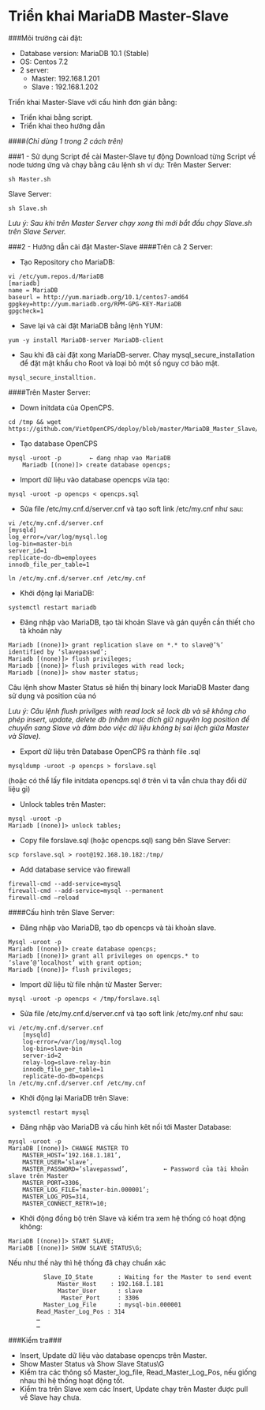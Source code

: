 # Triển khai MariaDB Master-Slave
###Môi trường cài đặt:
- Database version: MariaDB 10.1 (Stable)
- OS: Centos 7.2
- 2 server:
  + Master: 192.168.1.201
  + Slave : 192.168.1.202

Triển khai Master-Slave với cấu hình đơn giản bằng:
- Triển khai bằng script.
- Triển khai theo hướng dẫn

####*(Chỉ dùng 1 trong 2 cách trên)*

###1 - Sử dụng Script để cài Master-Slave tự động
Download từng Script về node tương ứng và chạy bằng câu lệnh sh
ví dụ: 
Trên Master Server:
```
sh Master.sh
```
Slave Server:
```
sh Slave.sh
```
*Lưu ý: Sau khi trên Master Server chạy xong thì mới bắt đầu chạy Slave.sh trên Slave Server.*

###2 - Hướng dẫn cài đặt Master-Slave 
####Trên cả 2 Server:
- Tạo Repository cho MariaDB:
```
vi /etc/yum.repos.d/MariaDB
[mariadb]
name = MariaDB
baseurl = http://yum.mariadb.org/10.1/centos7-amd64
gpgkey=http://yum.mariadb.org/RPM-GPG-KEY-MariaDB
gpgcheck=1
```
- Save lại và cài đặt MariaDB bằng lệnh YUM:
```
yum -y install MariaDB-server MariaDB-client
```
- Sau khi đã cài đặt xong MariaDB-server. Chay mysql_secure_installation để đặt mật khẩu cho Root và loại bỏ một số nguy cơ bảo mật.
```
mysql_secure_installtion.
```
####Trên Master Server:
- Down initdata của OpenCPS.
```
cd /tmp && wget https://github.com/VietOpenCPS/deploy/blob/master/MariaDB_Master_Slave/opencps.sql
```
- Tạo database OpenCPS
```
mysql -uroot -p        ← dang nhap vao MariaDB
	Mariadb [(none)]> create database opencps;
```
- Import dữ liệu vào database opencps vừa tạo:
```
mysql -uroot -p opencps < opencps.sql
```
- Sửa file /etc/my.cnf.d/server.cnf và tạo soft link /etc/my.cnf như sau:
```
vi /etc/my.cnf.d/server.cnf
[mysqld]
log_error=/var/log/mysql.log
log-bin=master-bin
server_id=1
replicate-do-db=employees
innodb_file_per_table=1

ln /etc/my.cnf.d/server.cnf /etc/my.cnf
```
- Khởi động lại MariaDB:
```
systemctl restart mariadb
```
- Đăng nhập vào MariaDB, tạo tài khoản Slave và gán quyền cần thiết cho tà khoản này
```
Mariadb [(none)]> grant replication slave on *.* to slave@’%’ identified by ‘slavepasswd’;
Mariadb [(none)]> flush privileges;
Mariadb [(none)]> flush privileges with read lock;
Mariadb [(none)]> show master status;
```

Câu lệnh show Master Status sẽ hiển thị  binary lock MariaDB Master đang sử dụng và position của nó

*Lưu ý: Câu lệnh flush privilges with read lock sẽ lock db và sẽ không cho phép insert, update, delete db (nhằm mục đích giữ nguyên log position để chuyển sang Slave và đảm bảo việc dữ liệu không bị sai lệch giữa Master và Slave).*

- Export dữ liệu trên Database OpenCPS ra thành file .sql
```
mysqldump -uroot -p opencps > forslave.sql
```
(hoặc có thể lấy file initdata opencps.sql ở trên vì ta vẫn chưa thay đổi dữ liệu gì)

- Unlock tables trên Master:
```
mysql -uroot -p
Mariadb [(none)]> unlock tables;
```
- Copy file forslave.sql (hoặc opencps.sql) sang bên Slave Server:
```
scp forslave.sql > root@192.168.10.182:/tmp/
```
- Add database service vào firewall
```
firewall-cmd --add-service=mysql
firewall-cmd --add-service=mysql --permanent
firewall-cmd –reload
```
####Cấu hình trên Slave Server:
- Đăng nhập vào MariaDB, tạo db opencps và tài khoản slave.
```
Mysql -uroot -p
Mariadb [(none)]> create database opencps;
Mariadb [(none)]> grant all privileges on opencps.* to ‘slave’@’localhost’ with grant option;
Mariadb [(none)]> flush privileges;
```
- Import dữ liệu từ file nhận từ Master Server:
```
mysql -uroot -p opencps < /tmp/forslave.sql
```
- Sửa file /etc/my.cnf.d/server.cnf và tạo soft link /etc/my.cnf như sau:
```
vi /etc/my.cnf.d/server.cnf
	[mysqld]
	log-error=/var/log/mysql.log
	log-bin=slave-bin
	server-id=2
	relay-log=slave-relay-bin
	innodb_file_per_table=1
	replicate-do-db=opencps
ln /etc/my.cnf.d/server.cnf /etc/my.cnf
```
- Khởi động lại MariaDB trên Slave:
```
systemctl restart mysql
```
- Đăng nhập vào MariaDB và cấu hình kêt nối tới Master Database:
```
mysql -uroot -p
MariaDB [(none)]> CHANGE MASTER TO
	MASTER_HOST=’192.168.1.181’,
	MASTER_USER=’slave’,
	MASTER_PASSWORD=’slavepasswd’,          ← Password của tài khoản slave trên Master
	MASTER_PORT=3306,
	MASTER_LOG_FILE=’master-bin.000001’;
	MASTER_LOG_POS=314,
	MASTER_CONNECT_RETRY=10;
```
- Khởi động đồng bộ trên Slave và kiểm tra xem hệ thống có hoạt động không:
```
MariaDB [(none)]> START SLAVE;
MariaDB [(none)]> SHOW SLAVE STATUS\G;
```
Nếu như thế này thì hệ thống đã chạy chuẩn xác
```
          Slave_IO_State	   : Waiting for the Master to send event
              Master_Host    : 192.168.1.181	
              Master_User	   : slave
	           Master_Port	   : 3306
          Master_Log_File	   : mysql-bin.000001
        Read_Master_Log_Pos : 314
		…
		… 
```
###Kiểm tra###
- Insert, Update dữ liệu vào database opencps trên Master.
- Show Master Status và Show Slave Status\G
- Kiểm tra các thông số Master_log_file, Read_Master_Log_Pos, nếu giống nhau thì hệ thống hoạt động tốt.
- Kiểm tra trên Slave xem các Insert, Update chạy trên Master được pull về Slave hay chưa.

